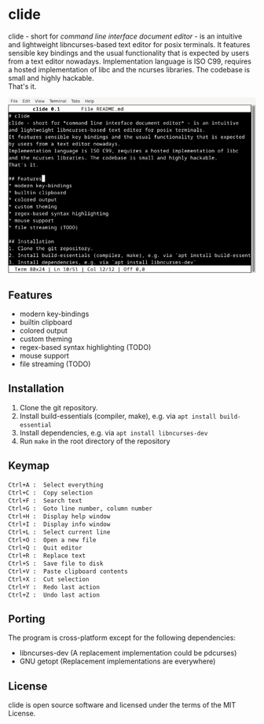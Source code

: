 # clide
clide - short for *command line interface document editor* - is an intuitive
and lightweight libncurses-based text editor for posix terminals.
It features sensible key bindings and the usual functionality that is expected
by users from a text editor nowadays.
Implementation language is ISO C99, requires a hosted implementation of libc
and the ncurses libraries. The codebase is small and highly hackable.  
That's it.

![screenshot](data/screenshot.png)

## Features
* modern key-bindings
* builtin clipboard
* colored output
* custom theming
* regex-based syntax highlighting (TODO)
* mouse support
* file streaming (TODO)

## Installation
1. Clone the git repository.
2. Install build-essentials (compiler, make), e.g. via `apt install build-essential`
3. Install dependencies, e.g. via `apt install libncurses-dev`
4. Run `make` in the root directory of the repository

## Keymap
```
Ctrl+A :  Select everything
Ctrl+C :  Copy selection
Ctrl+F :  Search text
Ctrl+G :  Goto line number, column number
Ctrl+H :  Display help window
Ctrl+I :  Display info window
Ctrl+L :  Select current line
Ctrl+O :  Open a new file
Ctrl+Q :  Quit editor
Ctrl+R :  Replace text
Ctrl+S :  Save file to disk
Ctrl+V :  Paste clipboard contents
Ctrl+X :  Cut selection
Ctrl+Y :  Redo last action
Ctrl+Z :  Undo last action
```

## Porting
The program is cross-platform except for the following dependencies:
* libncurses-dev (A replacement implementation could be pdcurses)
* GNU getopt (Replacement implementations are everywhere)

## License
clide is open source software and licensed under the terms of the MIT License.
